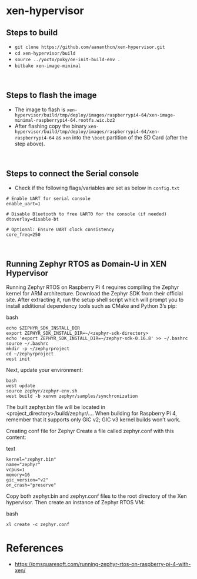 # xen-hypervisor

## Steps to build
 * `git clone https://github.com/aananthcn/xen-hypervisor.git`
 * `cd xen-hypervisor/build`
 * `source ../yocto/poky/oe-init-build-env .`
 * `bitbake xen-image-minimal`

<br>

 ## Steps to flash the image
  * The image to flash is `xen-hypervisor/build/tmp/deploy/images/raspberrypi4-64/xen-image-minimal-raspberrypi4-64.rootfs.wic.bz2`
  * After flashing copy the binary `xen-hypervisor/build/tmp/deploy/images/raspberrypi4-64/xen-raspberrypi4-64` as `xen` into the `\boot` partition of the SD Card (after the step above).

<br>

## Steps to connect the Serial console
 * Check if the following flags/variables are set as below in `config.txt`
```
# Enable UART for serial console
enable_uart=1

# Disable Bluetooth to free UART0 for the console (if needed)
dtoverlay=disable-bt

# Optional: Ensure UART clock consistency
core_freq=250
```
<br>

## Running Zephyr RTOS as Domain-U in XEN Hypervisor
Running Zephyr RTOS on Raspberry Pi 4 requires compiling the Zephyr kernel for ARM architecture. Download the Zephyr SDK from their official site. After extracting it, run the setup shell script which will prompt you to install additional dependency tools such as CMake and Python 3’s pip:

bash
```
echo $ZEPHYR_SDK_INSTALL_DIR
export ZEPHYR_SDK_INSTALL_DIR=~/<zephyr-sdk-directory>
echo 'export ZEPHYR_SDK_INSTALL_DIR=~/zephyr-sdk-0.16.8' >> ~/.bashrc
source ~/.bashrc
mkdir -p ~/zephyrproject
cd ~/zephyrproject
west init
```

Next, update your environment:
```
bash
west update
source zephyr/zephyr-env.sh
west build -b xenvm zephyr/samples/synchronization
```
The built zephyr.bin file will be located in <project_directory>/build/zephyr/.... When building for Raspberry Pi 4, remember that it supports only GIC v2; GIC v3 kernel builds won’t work.

Creating conf file for Zephyr
Create a file called zephyr.conf with this content:

text
```
kernel="zephyr.bin"
name="zephyr"
vcpus=1
memory=16
gic_version="v2"
on_crash="preserve"
```

Copy both zephyr.bin and zephyr.conf files to the root directory of the Xen hypervisor. Then create an instance of Zephyr RTOS VM:

bash
```
xl create -c zephyr.conf
```


# References
 * https://pmsquaresoft.com/running-zephyr-rtos-on-raspberry-pi-4-with-xen/